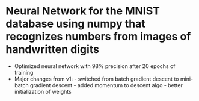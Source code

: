 # Neural Network for the MNIST database using numpy that recognizes numbers from images of handwritten digits
- Optimized neural network with 98% precision after 20 epochs of training
- Major changes from v1: - switched from batch gradient descent to mini-batch gradient descent
                         - added momentum to descent algo
                         - better initialization of weights
